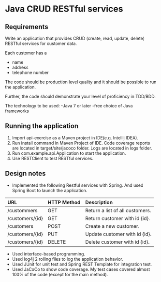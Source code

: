 # Java CRUD RESTful services

## Requirements
Write an application that provides CRUD (create, read, update, delete) RESTful services for customer data.

Each customer has a
- name
- address
- telephone number

The code should be production level quality and it should be possible to run the application.

Further, the code should demonstrate your level of proficiency in TDD/BDD.

The technology to be used:
-Java 7 or later
-free choice of Java frameworks

## Running the application
1. Import api-exercise as a Maven project in IDE(e.g. Intellij IDEA).
2. Run install command in Maven Project of IDE. Code coverage reports are located in target/site/jacoco folder.
   Logs are located in logs folder.
3. Run com.example.api.Application to start the application.
4. Use RESTClient to test RESTful services.

## Design notes
- Implemented the following Restful services with Spring. And used Spring Boot to launch the application.

| URL | HTTP  Method | Description |
| :-------------- |:-------| :-------------------------------|
| /custommers     | GET    | Return a list of all customers. |
| /customers/{id} | GET    | Return customer with id {id}.   |
| /customers      | POST   | Create a new customer.          |
| /customers/{id} | PUT    | Update customer with id {id}.   |
| /customers/{id} | DELETE | Delete customer with id {id}.   |
- Used interface-based programming.
- Used log4j 2 rolling files to log the application behavior.
- Used JUnit for unit test and Spring REST Template for integration test.
- Used JaCoCo to show code coverage. My test cases covered almost 100% of the code (except for the main method).
